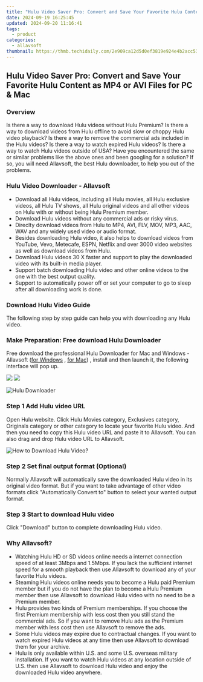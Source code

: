 ```yaml
---
title: "Hulu Video Saver Pro: Convert and Save Your Favorite Hulu Content as MP4 or AVI Files for PC & Mac"
date: 2024-09-19 16:25:45
updated: 2024-09-20 11:16:41
tags:
  - product
categories:
  - allavsoft
thumbnail: https://thmb.techidaily.com/2e909ca12d5d0ef3819e924e4b2acc53554680366614c69f27f338ed1d92d5d7.jpg
---
```


## Hulu Video Saver Pro: Convert and Save Your Favorite Hulu Content as MP4 or AVI Files for PC & Mac

### Overview

Is there a way to download Hulu videos without Hulu Premium? Is there a way to download videos from Hulu offline to avoid slow or choppy Hulu video playback? Is there a way to remove the commercial ads included in the Hulu videos? Is there a way to watch expired Hulu videos? Is there a way to watch Hulu videos outside of USA? Have you encountered the same or similar problems like the above ones and been googling for a solution? If so, you will need Allavsoft, the best Hulu downloader, to help you out of the problems.

### Hulu Video Downloader - Allavsoft

* Download all Hulu videos, including all Hulu movies, all Hulu exclusive videos, all Hulu TV shows, all Hulu original videos and all other videos on Hulu with or without being Hulu Premium member.
* Download Hulu videos without any commercial ads or risky virus.
* Direclty download videos from Hulu to MP4, AVI, FLV, MOV, MP3, AAC, WAV and any widely used video or audio format.
* Besides downloading Hulu video, it also helps to download videos from YouTube, Vevo, Metecafe, ESPN, Netflix and over 3000 video websites as well as download videos from Hulu.
* Download Hulu videos 30 X faster and support to play the downloaded video with its built-in media player.
* Support batch downloading Hulu video and other online videos to the one with the best output quality.
* Support to automatically power off or set your computer to go to sleep after all downloading work is done.

### Download Hulu Video Guide

The following step by step guide can help you with downloading any Hulu video.

### Make Preparation: Free download Hulu Downloader

Free download the professional Hulu Downloader for Mac and Windows - Allavsoft ([for Windows](https://tools.techidaily.com/allavsoft/products/) , [for Mac](https://tools.techidaily.com/allavsoft/products/)) , install and then launch it, the following interface will pop up.

[![](https://www.allavsoft.com/how-to/../images/how-to/free-download-win.jpg)](https://tools.techidaily.com/allavsoft/products/) [![](https://www.allavsoft.com/how-to/../images/how-to/free-download-mac.jpg)](https://tools.techidaily.com/allavsoft/products/)

![Hulu Downloader](https://www.allavsoft.com/how-to/../images/allavsoft/screen-shot-600.jpg)

### Step 1 Add Hulu video URL

Open Hulu website. Click Hulu Movies category, Exclusives category, Originals category or other category to locate your favorite Hulu video. And then you need to copy this Hulu video URL and paste it to Allavsoft. You can also drag and drop Hulu video URL to Allavsoft.

![How to Download Hulu Video?](https://www.allavsoft.com/how-to/../images/how-to/download-rtmp-video/download-rtmp-video.jpg)

### Step 2 Set final output format (Optional)

Normally Allavsoft will automatically save the downloaded Hulu video in its original video format. But if you want to take advantage of other video formats click "Automatically Convert to" button to select your wanted output format.

### Step 3 Start to download Hulu video

Click "Download" button to complete downloading Hulu video.

### Why Allavsoft?

* Watching Hulu HD or SD videos online needs a internet connection speed of at least 3Mbps and 1.5Mbps. If you lack the sufficient internet speed for a smooth playback then use Allavsoft to download any of your favorite Hulu videos.
* Steaming Hulu videos online needs you to become a Hulu paid Premium member but if you do not have the plan to become a Hulu Premium member then use Allavsoft to download Hulu video with no need to be a Premium member.
* Hulu provides two kinds of Premium memberships. If you choose the first Premium membership with less cost then you still stand the commercial ads. So if you want to remove Hulu ads as the Premium member with less cost then use Allavsoft to remove the ads.
* Some Hulu videos may expire due to contractual changes. If you want to watch expired Hulu videos at any time then use Allavsoft to download them for your archive.
* Hulu is only available within U.S. and some U.S. overseas military installation. If you want to watch Hulu videos at any location outside of U.S. then use Allavsoft to download Hulu video and enjoy the downloaded Hulu video anywhere.

<ins class="adsbygoogle"
     style="display:block"
     data-ad-format="autorelaxed"
     data-ad-client="ca-pub-7571918770474297"
     data-ad-slot="1223367746"></ins>



<ins class="adsbygoogle"
     style="display:block"
     data-ad-client="ca-pub-7571918770474297"
     data-ad-slot="8358498916"
     data-ad-format="auto"
     data-full-width-responsive="true"></ins>
